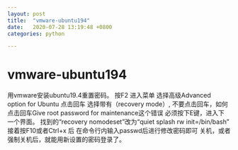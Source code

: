 ```yaml
---
layout: post
title:  "vmware-ubuntu194"
date:   2020-07-28 13:19:48 +0800
categories: python

---
```

# vmware-ubuntu194 #
用vmware安装ubuntu19.4重置密码。
按F2 进入菜单 
选择高级Advanced option for Ubuntu  点击回车
选择带有（recovery mode）,
不要点击回车，如何点击回车Give root password for maintenance这个错误
必须按下E键，进入下一个界面。
找到的“recovery nomodeset”改为“quiet splash rw init=/bin/bash”
接着按F10或者Ctrl+x 后 在命令行内输入passwd后进行修改密码即可
关机，或者强制关机后，就能用新设置的密码登录了。
